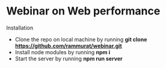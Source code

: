 # Webinar on Web performance

Installation
 - Clone the repo on local machine by running **git clone https://github.com/rammurat/webinar.git**
 - Install node modules by running **npm i**
 - Start the server by running **npm run server**
 
 

